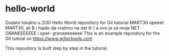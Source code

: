 # hello-world
Dodato lokalno u 2i30
Hello World repository for Git tutorial MART30 opeeet MART30, ali B
i hajde da vratimo na net 8-)
a ovo je sa moje NET GRANEEEEEEE i opet- graneeeeeeee
This is an example repository for the Git tutoial on https://www.w3schools.com

This repository is built step by step in the tutorial. 
